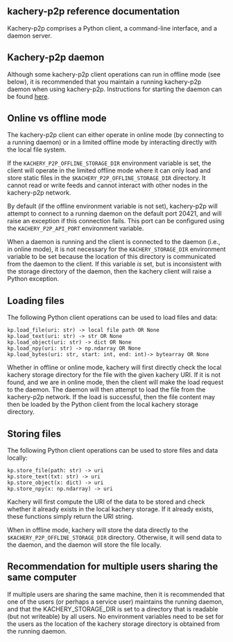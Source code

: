 ## kachery-p2p reference documentation

Kachery-p2p comprises a Python client, a command-line interface, and a daemon server.

## Kachery-p2p daemon

Although some kachery-p2p client operations can run in offline mode (see below), it is recommended that you maintain a running kachery-p2p daemon when using kachery-p2p. Instructions for starting the daemon can be found [here](./setup_and_installation.md).

## Online vs offline mode

The kachery-p2p client can either operate in online mode (by connecting to a running daemon) or in a limited offline mode by interacting directly with the local file system.

If the `KACHERY_P2P_OFFLINE_STORAGE_DIR` environment variable is set, the client will operate in the limited offline mode where it can only load and store static files in the `$KACHERY_P2P_OFFLINE_STORAGE_DIR` directory. It cannot read or write feeds and cannot interact with other nodes in the kachery-p2p network.

By default (if the offline environment variable is not set), kachery-p2p will attempt to connect to a running daemon on the default port 20421, and will raise an exception if this connection fails. This port can be configured using the `KACHERY_P2P_API_PORT` environment variable.

When a daemon is running and the client is connected to the daemon (i.e., in online mode), it is not necessary for the `KACHERY_STORAGE_DIR` environment variable to be set because the location of this directory is communicated from the daemon to the client. If this variable *is* set, but is inconsistent with the storage directory of the daemon, then the kachery client will raise a Python exception.

## Loading files

The following Python client operations can be used to load files and data:

```
kp.load_file(uri: str) -> local file path OR None
kp.load_text(uri: str) -> str OR None
kp.load_object(uri: str) -> dict OR None
kp.load_npy(uri: str) -> np.ndarray OR None
kp.load_bytes(uri: str, start: int, end: int)-> bytearray OR None
```

Whether in offline or online mode, kachery will first directly check the local kachery storage directory for the file with the given kachery URI. If it is not found, and we are in online mode, then the client will make the load request to the daemon. The daemon will then attempt to load the file from the kachery-p2p network. If the load is successful, then the file content may then be loaded by the Python client from the local kachery storage directory.

## Storing files

The following Python client operations can be used to store files and data locally:

```
kp.store_file(path: str) -> uri
kp.store_text(txt: str) -> uri
kp.store_object(x: dict) -> uri
kp.store_npy(x: np.ndarray) -> uri
```

Kachery will first compute the URI of the data to be stored and check whether it already exists in the local kachery storage. If it already exists, these functions simply return the URI string.

When in offline mode, kachery will store the data directly to the `$KACHERY_P2P_OFFLINE_STORAGE_DIR` directory. Otherwise, it will send data to the daemon, and the daemon will store the file locally.

## Recommendation for multiple users sharing the same computer

If multiple users are sharing the same machine, then it is recommended that one of the users (or perhaps a service user) maintains the running daemon, and that the KACHERY_STORAGE_DIR is set to a directory that is readable (but not writeable) by all users. No environment variables need to be set for the users as the location of the kachery storage directory is obtained from the running daemon.